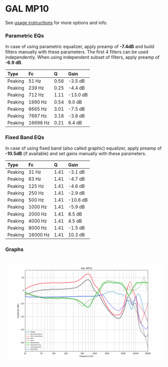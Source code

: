 # GAL MP10
See [usage instructions](https://github.com/jaakkopasanen/AutoEq#usage) for more options and info.

### Parametric EQs
In case of using parametric equalizer, apply preamp of **-7.4dB** and build filters manually
with these parameters. The first 4 filters can be used independently.
When using independent subset of filters, apply preamp of **-6.9 dB**.

| Type    | Fc       |    Q | Gain     |
|:--------|:---------|:-----|:---------|
| Peaking | 51 Hz    | 0.56 | -3.5 dB  |
| Peaking | 239 Hz   | 0.25 | -4.4 dB  |
| Peaking | 712 Hz   | 1.11 | -13.0 dB |
| Peaking | 1990 Hz  | 0.54 | 9.0 dB   |
| Peaking | 6665 Hz  | 3.01 | -7.5 dB  |
| Peaking | 7667 Hz  | 3.18 | -3.8 dB  |
| Peaking | 16698 Hz | 0.21 | 6.4 dB   |

### Fixed Band EQs
In case of using fixed band (also called graphic) equalizer, apply preamp of **-10.5dB**
(if available) and set gains manually with these parameters.

| Type    | Fc       |    Q | Gain     |
|:--------|:---------|:-----|:---------|
| Peaking | 31 Hz    | 1.41 | -3.1 dB  |
| Peaking | 63 Hz    | 1.41 | -4.7 dB  |
| Peaking | 125 Hz   | 1.41 | -4.6 dB  |
| Peaking | 250 Hz   | 1.41 | -2.9 dB  |
| Peaking | 500 Hz   | 1.41 | -10.6 dB |
| Peaking | 1000 Hz  | 1.41 | -5.9 dB  |
| Peaking | 2000 Hz  | 1.41 | 8.5 dB   |
| Peaking | 4000 Hz  | 1.41 | 4.5 dB   |
| Peaking | 8000 Hz  | 1.41 | -1.5 dB  |
| Peaking | 16000 Hz | 1.41 | 10.3 dB  |

### Graphs
![](./GAL%20MP10.png)